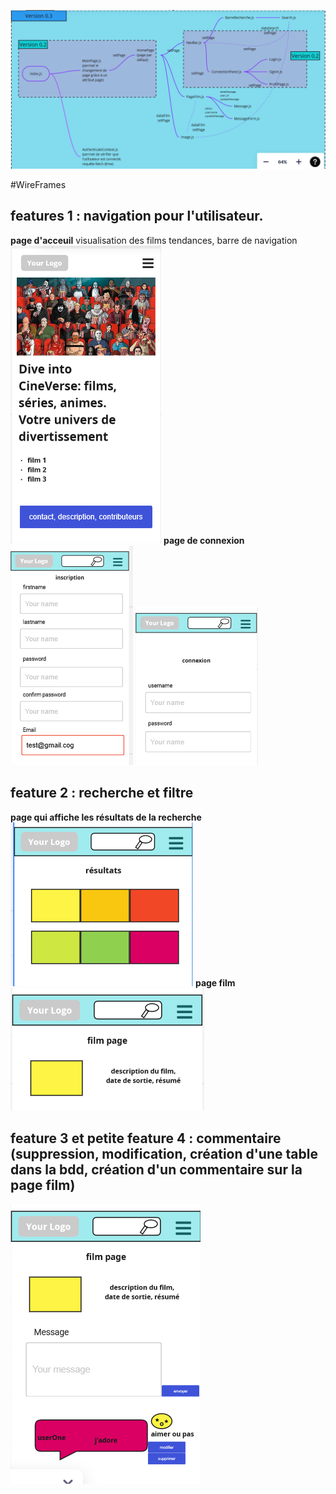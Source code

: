 

![Alt text](image.png)

#WireFrames
## features 1 : navigation pour l'utilisateur. 
**page d'acceuil**
visualisation des films tendances, barre de navigation 
![Alt text](./images/image-1.png)
**page de connexion**
![Alt text](images/image-2.png)
![Alt text](images/image-3.png)
## feature 2 : recherche et filtre
**page qui affiche les résultats de la recherche**
![Alt text](images/image-4.png)
**page film**
![Alt text](image-1.png)
## feature 3 et petite feature 4 : commentaire (suppression, modification, création d'une table dans la bdd, création d'un commentaire sur la page film)
![Alt text](image-2.png)